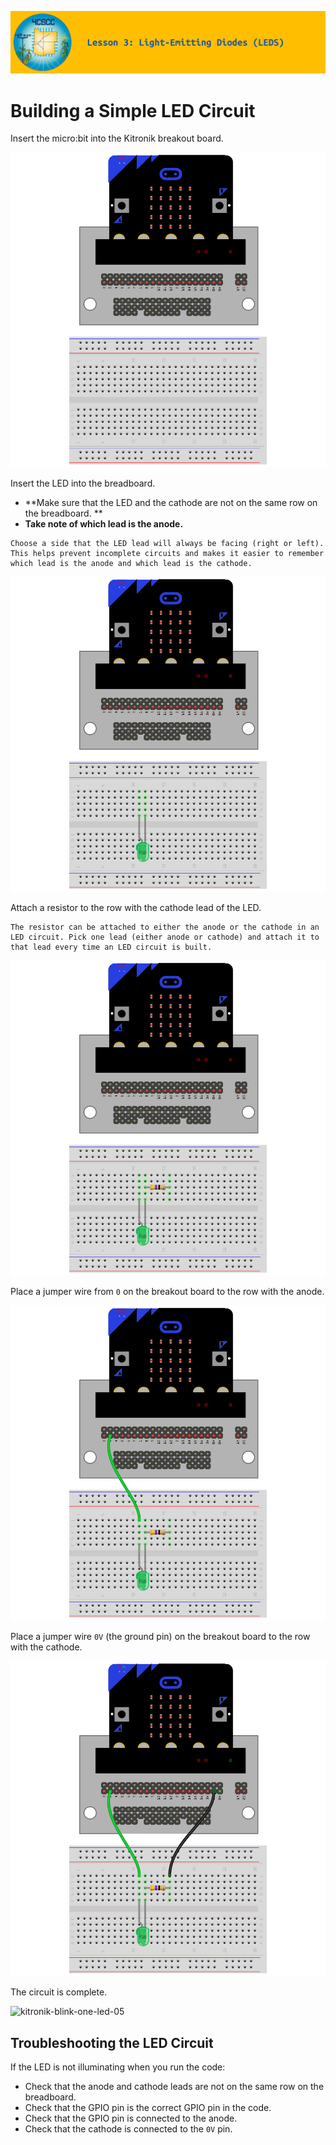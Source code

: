 ![header-lesson-03](assets/header-lesson-03.png)

# Building a Simple LED Circuit

Insert the micro:bit into  the Kitronik breakout board.

![kitronik-blink-one-led-00](assets/kitronik-blink-one-led-00.png)

Insert the LED into the breadboard. 

- **Make sure that the LED and the cathode are not on the same row on the breadboard. **
- **Take note of which lead is the anode.**

```{tip}
Choose a side that the LED lead will always be facing (right or left). This helps prevent incomplete circuits and makes it easier to remember which lead is the anode and which lead is the cathode. 
```

![kitronik-blink-one-led-01](assets/kitronik-blink-one-led-01.png)

Attach a resistor to the row with the cathode lead of the LED.

```{note}
The resistor can be attached to either the anode or the cathode in an LED circuit. Pick one lead (either anode or cathode) and attach it to that lead every time an LED circuit is built. 
```

![kitronik-blink-one-led-02](assets/kitronik-blink-one-led-02.png)

Place a jumper wire from `0` on the breakout board to the row with the anode.

![kitronik-blink-one-led-03](assets/kitronik-blink-one-led-03.png)

Place a jumper wire `0V` (the ground pin) on the breakout board to the row with the cathode.

![kitronik-blink-one-led-04](assets/kitronik-blink-one-led-04.png)

The circuit is complete.

![kitronik-blink-one-led-05](assets/kitronik-blink-one-led-05.png)

## Troubleshooting the LED Circuit

If the LED is not illuminating when you run the code:

- Check that the anode and cathode leads are not on the same row on the breadboard.
- Check that the GPIO pin is the correct GPIO pin in the code.
- Check that the GPIO pin is connected to the anode.
- Check that the cathode is connected to  the `0V` pin.